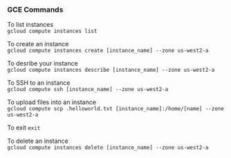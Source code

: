 ### GCE Commands

To list instances  
`gcloud compute instances list`

To create an instance  
`gcloud compute instances create [instance_name] --zone us-west2-a`  

To desribe your instance  
`gcloud compute instances describe [instance_name] --zone us-west2-a`

To SSH to an instance  
`gcloud compute ssh [instance_name] --zone us-west2-a`

To upload files into an instance  
`gcloud compute scp .helloworld.txt [instance_name]:/home/[name] --zone us-west2-a`  

To exit
`exit`  

To delete an instance  
`gcloud compute instances delete [instance_name] --zone us-west2-a`